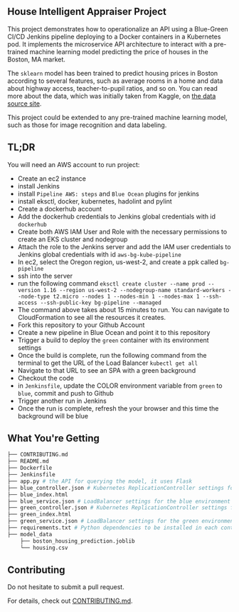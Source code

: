 ## House Intelligent Appraiser Project

This project demonstrates how to operationalize an API using a Blue-Green CI/CD Jenkins pipeline deploying to a Docker containers in a Kubernetes pod. It implements the microservice API architecture to interact with a pre-trained machine learning model predicting the price of houses in the Boston, MA market.

The `sklearn` model has been trained to predict housing prices in Boston according to several features, such as average rooms in a home and data about highway access, teacher-to-pupil ratios, and so on. You can read more about the data, which was initially taken from Kaggle, on [the data source site](https://www.kaggle.com/c/boston-housing).

This project could be extended to any pre-trained machine learning model, such as those for image recognition and data labeling.

## TL;DR

You will need an AWS account to run project:

* Create an ec2 instance
* install Jenkins
* install `Pipeline AWS: steps` and `Blue Ocean` plugins for jenkins
* install eksctl, docker, kubernetes, hadolint and pylint
* Create a dockerhub account
* Add the dockerhub credentials to Jenkins global credentials with id `dockerhub`
* Create both AWS IAM User and Role with the necessary permissions to create an EKS cluster and nodegroup
* Attach the role to the Jenkins server and add the IAM user credentials to Jenkins global credentials with id `aws-bg-kube-pipeline`
* In ec2, select the Oregon region, us-west-2, and create a ppk called `bg-pipeline`
* ssh into the server
* run the following command `eksctl create cluster --name prod --version 1.16 --region us-west-2 --nodegroup-name standard-workers --node-type t2.micro --nodes 1 --nodes-min 1 --nodes-max 1 --ssh-access --ssh-public-key bg-pipeline --managed`
* The command above takes about 15 minutes to run. You can navigate to CloudFormation to see all the resources it creates.
* Fork this repository to your Github Account
* Create a new pipeline in Blue Ocean and point it to this repository
* Trigger a build to deploy the `green` container with its environment settings
* Once the build is complete, run the following command from the terminal to get the URL of the Load Balancer `kubectl get all`
* Navigate to that URL to see an SPA with a green background
* Checkout the code
* in `Jenkinsfile`, update the COLOR environment variable from `green` to `blue`, commit and push to Github
* Trigger another run in Jenkins 
* Once the run is complete, refresh the your browser and this time the background will be blue


## What You're Getting
```bash
├── CONTRIBUTING.md
├── README.md
├── Dockerfile
├── Jenkinsfile
├── app.py # the API for querying the model, it uses Flask 
├── blue_controller.json # Kubernetes ReplicationController settings for the blue environment
├── blue_index.html
├── blue_service.json # LoadBalancer settings for the blue environment
├── green_controller.json # Kubernetes ReplicationController settings for the green environment
├── green_index.html
├── green_service.json # LoadBalancer settings for the green environment
├── requirements.txt # Python dependencies to be installed in each container via pip
├── model_data
    ├── boston_housing_prediction.joblib
    └── housing.csv
```

## Contributing

Do not hesitate to submit a pull request.

For details, check out [CONTRIBUTING.md](CONTRIBUTING.md).

